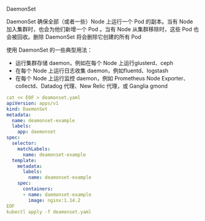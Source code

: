 DaemonSet

DaemonSet 确保全部（或者一些）Node 上运行一个 Pod 的副本。当有 Node 加入集群时，也会为他们新增一个 Pod 。当有 Node 从集群移除时，这些 Pod 也会被回收。删除 DaemonSet 将会删除它创建的所有 Pod

使用 DaemonSet 的一些典型用法：

- 运行集群存储 daemon，例如在每个 Node 上运行glusterd、ceph
- 在每个 Node 上运行日志收集 daemon，例如fluentd、logstash
- 在每个 Node 上运行监控 daemon，例如 Prometheus Node Exporter、collectd、Datadog 代理、New Relic 代理，或 Ganglia gmond

```yaml
cat << EOF > deamonset.yaml
apiVersion: apps/v1
kind: DaemonSet
metadata:  
  name: deamonset-example  
  labels:    
    app: daemonset
spec:  
  selector:    
    matchLabels:      
      name: deamonset-example  
  template:    
    metadata:      
      labels:        
        name: deamonset-example    
    spec:      
      containers:      
      - name: daemonset-example        
        image: nginx:1.14.2
EOF
kubectl apply -f deamonset.yaml
```

